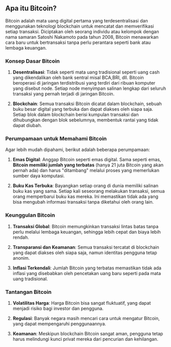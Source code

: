 ## Apa itu Bitcoin?

Bitcoin adalah mata uang digital pertama yang terdesentralisasi dan menggunakan teknologi blockchain untuk mencatat dan memverifikasi setiap transaksi. Diciptakan oleh seorang individu atau kelompok dengan nama samaran Satoshi Nakamoto pada tahun 2008, Bitcoin menawarkan cara baru untuk bertransaksi tanpa perlu perantara seperti bank atau lembaga keuangan.

### Konsep Dasar Bitcoin

1. **Desentralisasi**: Tidak seperti mata uang tradisional seperti uang cash yang dikendalikan oleh bank sentral misal BCA,BRI, dll. Bitcoin beroperasi di jaringan terdistribusi yang terdiri dari ribuan komputer yang disebut node. Setiap node menyimpan salinan lengkap dari seluruh transaksi yang pernah terjadi di jaringan Bitcoin.

2. **Blockchain**: Semua transaksi Bitcoin dicatat dalam blockchain, sebuah buku besar digital yang terbuka dan dapat diakses oleh siapa saja. Setiap blok dalam blockchain berisi kumpulan transaksi dan dihubungkan dengan blok sebelumnya, membentuk rantai yang tidak dapat diubah.

### Perumpamaan untuk Memahami Bitcoin

Agar lebih mudah dipahami, berikut adalah beberapa perumpamaan:

1. **Emas Digital**: Anggap Bitcoin seperti emas digital. Sama seperti emas, **Bitcoin memiliki jumlah yang terbatas** (hanya 21 juta Bitcoin yang akan pernah ada) dan harus "ditambang" melalui proses yang memerlukan sumber daya komputasi.

2. **Buku Kas Terbuka**: Bayangkan setiap orang di dunia memiliki salinan buku kas yang sama. Setiap kali seseorang melakukan transaksi, semua orang memperbarui buku kas mereka. Ini memastikan tidak ada yang bisa mengubah informasi transaksi tanpa diketahui oleh orang lain.

### Keunggulan Bitcoin

1. **Transaksi Global**: Bitcoin memungkinkan transaksi lintas batas tanpa perlu melalui lembaga keuangan, sehingga lebih cepat dan biaya lebih rendah.

2. **Transparansi dan Keamanan**: Semua transaksi tercatat di blockchain yang dapat diakses oleh siapa saja, namun identitas pengguna tetap anonim.

3. **Inflasi Terkendali**: Jumlah Bitcoin yang terbatas memastikan tidak ada inflasi yang disebabkan oleh pencetakan uang baru seperti pada mata uang tradisional. 

### Tantangan Bitcoin

1. **Volatilitas Harga**: Harga Bitcoin bisa sangat fluktuatif, yang dapat menjadi risiko bagi investor dan pengguna.

2. **Regulasi**: Banyak negara masih mencari cara untuk mengatur Bitcoin, yang dapat mempengaruhi penggunaannya.

3. **Keamanan**: Meskipun blockchain Bitcoin sangat aman, pengguna tetap harus melindungi kunci privat mereka dari pencurian dan kehilangan.

